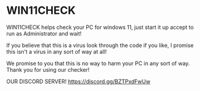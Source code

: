 # WIN11CHECK

WIN11CHECK helps check your PC for windows 11, just start it up accept to run as Administrator and wait!

If you believe that this is a virus look through the code if you like, I promise this isn't a virus in any sort of way at all!

We promise to you that this is no way to harm your PC in any sort of way. Thank you for using our checker!

OUR DISCORD SERVER! https://discord.gg/BZTPxdFwUw
